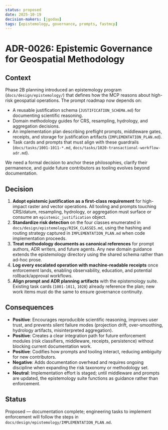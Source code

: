 ```yaml
---
status: proposed
date: 2025-10-19
decision-makers: [jgodau]
tags: [epistemology, governance, prompts, fastmcp]
---
```


# ADR-0026: Epistemic Governance for Geospatial Methodology

## Context

Phase 2B planning introduced an epistemology program (`docs/design/epistemology/`) that
defines how the MCP reasons about high-risk geospatial operations. The prompt roadmap now
depends on:

- A reusable justification schema (`JUSTIFICATION_SCHEMA.md`) for documenting scientific
  reasoning.
- Domain methodology guides for CRS, resampling, hydrology, and aggregation decisions.
- An implementation plan describing preflight prompts, middleware gates, receipts, and
  storage for justification artifacts (`IMPLEMENTATION_PLAN.md`).
- Task cards and prompts that must align with these guardrails (`docs/tasks/1001-1011-*.md`,
  `docs/tasks/1020-transactional-workflow-adr.md`).

We need a formal decision to anchor these philosophies, clarify their permanence, and guide
future contributors as tooling evolves beyond documentation.

## Decision

1. **Adopt epistemic justification as a first-class requirement** for high-impact raster and
   vector operations. All tooling and prompts touching CRS/datum, resampling, hydrology, or
   aggregation must surface or consume an `epistemic_justification` object.
2. **Standardize risk detection** on the four classes enumerated in
   `docs/design/epistemology/RISK_CLASSES.md`, using the hashing and routing strategy captured
   in `IMPLEMENTATION_PLAN.md` when code implementation proceeds.
3. **Treat methodology documents as canonical references** for prompt authors, ADR writers,
   and future agents. Any new domain guidance extends the epistemology directory using the
   shared schema rather than ad-hoc prose.
4. **Log every escalated operation with machine-readable receipts** once enforcement lands,
   enabling observability, education, and potential rollback/approval workflows.
5. **Align prompt and ADR planning artifacts** with the epistemology suite. Existing task
   cards (`1001-1011`, `1020`) already reference the plan; new work items must do the same to
   ensure governance continuity.

## Consequences

- **Positive**: Encourages reproducible scientific reasoning, improves user trust, and
  prevents silent failure modes (projection drift, over-smoothing, hydrology artifacts,
  misinterpreted aggregation).
- **Positive**: Creates a clear integration path for future enforcement modules (risk
  classifiers, middleware, receipts, persistence) without blocking current documentation work.
- **Positive**: Codifies how prompts and tooling interact, reducing ambiguity for new
  contributors.
- **Negative**: Adds documentation overhead and requires ongoing discipline when expanding the
  risk taxonomy or methodology set.
- **Neutral**: Implementation effort is staged; until middleware and prompts are updated, the
  epistemology suite functions as guidance rather than enforcement.

## Status

Proposed — documentation complete; engineering tasks to implement enforcement will follow the
steps in `docs/design/epistemology/IMPLEMENTATION_PLAN.md`.
